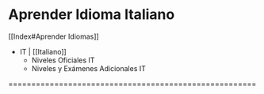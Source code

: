 # Aprender Idioma Italiano

[[Index#Aprender Idiomas]]
  
* IT | [[Italiano]]
	* Niveles Oficiales IT
	* Niveles y Exámenes Adicionales IT

======================================================